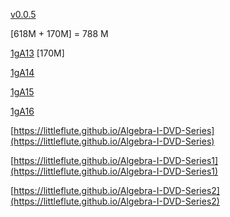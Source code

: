 [v0.0.5](https://github.com/littleflute/Algebra-I-DVD-Series2/edit/master/README.md)

[618M + 170M] = 788 M

[1gA13](1gA13) [170M]

[1gA14](1gA14)

[1gA15](1gA15)

[1gA16](1gA16)


[https://littleflute.github.io/Algebra-I-DVD-Series](https://littleflute.github.io/Algebra-I-DVD-Series)

[https://littleflute.github.io/Algebra-I-DVD-Series1](https://littleflute.github.io/Algebra-I-DVD-Series1)

[https://littleflute.github.io/Algebra-I-DVD-Series2](https://littleflute.github.io/Algebra-I-DVD-Series2)
